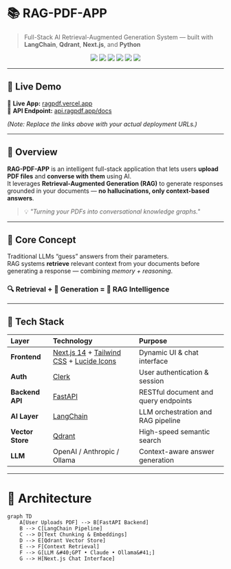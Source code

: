 # 📚 RAG-PDF-APP  
> Full-Stack AI Retrieval-Augmented Generation System — built with **LangChain**, **Qdrant**, **Next.js**, and **Python**

<p align="center">
  <img src="https://img.shields.io/badge/Python-3.10+-blue?logo=python&logoColor=white"/>
  <img src="https://img.shields.io/badge/Next.js-14-black?logo=nextdotjs"/>
  <img src="https://img.shields.io/badge/Tailwind_CSS-3.0-06B6D4?logo=tailwindcss"/>
  <img src="https://img.shields.io/badge/Qdrant-VectorDB-FF6B6B?logo=qdrant"/>
  <img src="https://img.shields.io/badge/LangChain-Framework-10B981?logo=chainlink"/>
  <img src="https://img.shields.io/badge/License-MIT-lightgrey"/>
</p>

---

## 🎥 Live Demo

🚀 **Live App:** [ragpdf.vercel.app](https://ragpdf.vercel.app)  
🧠 **API Endpoint:** [api.ragpdf.app/docs](https://api.ragpdf.app/docs)

*(Note: Replace the links above with your actual deployment URLs.)*

---

## 🌟 Overview

**RAG-PDF-APP** is an intelligent full-stack application that lets users **upload PDF files** and **converse with them** using AI.  
It leverages **Retrieval-Augmented Generation (RAG)** to generate responses grounded in your documents — **no hallucinations, only context-based answers**.

> 💡 *"Turning your PDFs into conversational knowledge graphs."*

---

## 🧠 Core Concept

Traditional LLMs “guess” answers from their parameters.  
RAG systems **retrieve** relevant context from your documents before generating a response — combining *memory + reasoning*.

### 🔍 Retrieval + 🧩 Generation = 💬 RAG Intelligence

---

## 🧩 Tech Stack

| Layer | Technology | Purpose |
|:--|:--|:--|
| **Frontend** | [Next.js 14](https://nextjs.org/) + [Tailwind CSS](https://tailwindcss.com/) + [Lucide Icons](https://lucide.dev/) | Dynamic UI & chat interface |
| **Auth** | [Clerk](https://clerk.com/) | User authentication & session |
| **Backend API** | [FastAPI](https://fastapi.tiangolo.com/) | RESTful document and query endpoints |
| **AI Layer** | [LangChain](https://www.langchain.com/) | LLM orchestration and RAG pipeline |
| **Vector Store** | [Qdrant](https://qdrant.tech/) | High-speed semantic search |
| **LLM** | OpenAI / Anthropic / Ollama | Context-aware answer generation |

---

# 🧭 Architecture

```mermaid
graph TD
    A[User Uploads PDF] --> B[FastAPI Backend]
    B --> C[LangChain Pipeline]
    C --> D[Text Chunking & Embeddings]
    D --> E[Qdrant Vector Store]
    E --> F[Context Retrieval]
    F --> G[LLM &#40;GPT • Claude • Ollama&#41;]
    G --> H[Next.js Chat Interface]


